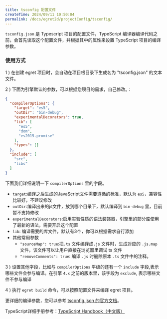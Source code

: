 ```yaml
---
title: tsconfig 配置文件
createTime: 2024/09/11 10:50:04
permalink: /docs/egret2d/projectConfig/tsconfig/
---
```


`tsconfig.json` 是 Typescript 项目的配置文件，TypeScript 编译器编译代码之前，会首先读取这个配置文件，并根据其中的属性来设置 TypeScript 项目的编译参数。

### 使用方式

1 ) 在创建 egret 项目时，会自动在项目根目录下生成名为 "tsconfig.json" 的文本文件。

2 ) 下面为引擎默认的参数，可以根据您项目的需求，自己修改。：

``` json
{
  "compilerOptions": {
    "target": "es5",
    "outDir": "bin-debug",
    "experimentalDecorators": true,
    "lib": [
      "es5",
      "dom",
      "es2015.promise"
    ],
    "types": []
  },
  "include": [
    "src",
    "libs"
  ]
}
```

下面我们详细说明一下 `compilerOptions` 里的字段。

* `target`:编译之后生成的JavaScript文件需要遵循的标准，默认为 `es5`，兼容性比较好，不建议修改
* `outDir`:编译出来的js文件，放到哪个目录下，默认编译到 `bin-debug` 里，目前暂不支持修改
* `experimentalDecorators`:启用实验性质的语法装饰器，引擎里的部分库使用了最新的语法，需要开启这个配置
* `lib`: 编译需要的库文件，默认有3个，你可以根据需求自行添加
* 其他常用参数
	* `"sourceMap": true`:把`.ts` 文件编译成`.js` 文件时，生成对应的 `.js.map` 文件，该文件可以让用户直接在浏览器里调试 ts 文件
	* `"removeComments": true`:  编译 `.js` 时删除原本 `.ts` 文件中的注释。

3 ) 设置其他字段，比如与 `compilerOptions` 平级的还有一个 `include` 字段,表示哪些文件会参与编译。在引擎 `4.x` 之前的版本里，该字段为 `exclude`, 表示哪些文件不参与编译

4 ) 执行 `egret build` 命令，可以按照配置文件来编译 egret 项目。

更详细的编译参数，您可以参考 [tsconfig.json 的官方文档](http://json.schemastore.org/tsconfig)。

TypeScript详细手册参考：[TypeScript Handbook（中文版）](https://www.gitbook.com/book/zhongsp/typescript-handbook/details)

